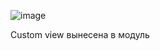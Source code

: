 ![image](https://github.com/olegaches/custom-view/assets/71338871/03a86c95-c62d-4f8a-9577-28b8425178ac)


Custom view вынесена в модуль
